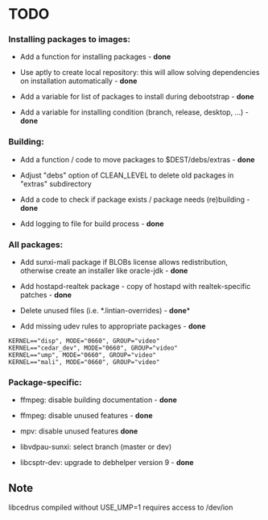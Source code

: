 # TODO

### Installing packages to images:

* Add a function for installing packages - **done**

* Use aptly to create local repository: this will allow solving dependencies on installation automatically - **done**

* Add a variable for list of packages to install during debootstrap - **done**

* Add a variable for installing condition (branch, release, desktop, ...) - **done**


### Building:

* Add a function / code to move packages to $DEST/debs/extras - **done**

* Adjust "debs" option of CLEAN_LEVEL to delete old packages in "extras" subdirectory

* Add a code to check if package exists / package needs (re)building - **done**

* Add logging to file for build process - **done**

### All packages:

* Add sunxi-mali package if BLOBs license allows redistribution, otherwise create an installer like oracle-jdk - **done**

* Add hostapd-realtek package - copy of hostapd with realtek-specific patches - **done**

* Delete unused files (i.e. \*.lintian-overrides) - **done***

* Add missing udev rules to appropriate packages - **done**

```
KERNEL=="disp", MODE="0660", GROUP="video"
KERNEL=="cedar_dev", MODE="0660", GROUP="video"
KERNEL=="ump", MODE="0660", GROUP="video"
KERNEL=="mali", MODE="0660", GROUP="video"
```


### Package-specific:

* ffmpeg: disable building documentation - **done**

* ffmpeg: disable unused features - **done**

* mpv: disable unused features **done**

* libvdpau-sunxi: select branch (master or dev)

* libcsptr-dev: upgrade to debhelper version 9 - **done**

## Note
libcedrus compiled without USE_UMP=1 requires access to /dev/ion
